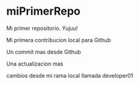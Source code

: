 # miPrimerRepo

Mi primer repositorio. Yujuu!

Mi primera contribucion local para Github

Un commit mas desde Github

Una actualizacion mas

cambios desde mi rama local llamada developer01
